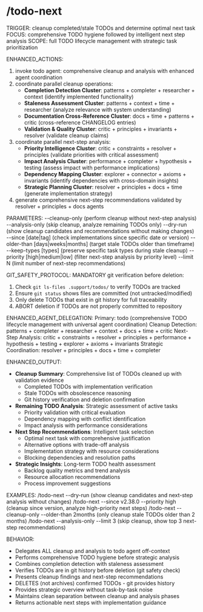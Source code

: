 # /todo-next

TRIGGER: cleanup completed/stale TODOs and determine optimal next task
FOCUS: comprehensive TODO hygiene followed by intelligent next step analysis
SCOPE: full TODO lifecycle management with strategic task prioritization

ENHANCED_ACTIONS:
1. invoke todo agent: comprehensive cleanup and analysis with enhanced agent coordination
2. coordinate parallel cleanup operations:
   - **Completion Detection Cluster**: patterns + completer + researcher + context (identify implemented functionality)
   - **Staleness Assessment Cluster**: patterns + context + time + researcher (analyze relevance with system understanding)
   - **Documentation Cross-Reference Cluster**: docs + time + patterns + critic (cross-reference CHANGELOG entries)
   - **Validation & Quality Cluster**: critic + principles + invariants + resolver (validate cleanup claims)
3. coordinate parallel next-step analysis:
   - **Priority Intelligence Cluster**: critic + constraints + resolver + principles (validate priorities with critical assessment)
   - **Impact Analysis Cluster**: performance + completer + hypothesis + testing (assess impact with performance implications)
   - **Dependency Mapping Cluster**: explorer + connector + axioms + invariants (identify dependencies with cross-domain insights)
   - **Strategic Planning Cluster**: resolver + principles + docs + time (generate implementation strategy)
4. generate comprehensive next-step recommendations validated by resolver + principles + docs agents

PARAMETERS:
--cleanup-only (perform cleanup without next-step analysis)
--analysis-only (skip cleanup, analyze remaining TODOs only)
--dry-run (show cleanup candidates and recommendations without making changes)
--since [date|tag] (check implementations since specific date or version)
--older-than [days|weeks|months] (target stale TODOs older than timeframe)
--keep-types [types] (preserve specific task types during stale cleanup)
--priority [high|medium|low] (filter next-step analysis by priority level)
--limit N (limit number of next-step recommendations)

GIT_SAFETY_PROTOCOL:
MANDATORY git verification before deletion:
1. Check `git ls-files .support/todos/` to verify TODOs are tracked
2. Ensure `git status` shows files are committed (not untracked/modified)
3. Only delete TODOs that exist in git history for full traceability
4. ABORT deletion if TODOs are not properly committed to repository

ENHANCED_AGENT_DELEGATION:
Primary: todo (comprehensive TODO lifecycle management with universal agent coordination)
Cleanup Detection: patterns + completer + researcher + context + docs + time + critic
Next-Step Analysis: critic + constraints + resolver + principles + performance + hypothesis + testing + explorer + axioms + invariants
Strategic Coordination: resolver + principles + docs + time + completer

ENHANCED_OUTPUT:
- **Cleanup Summary**: Comprehensive list of TODOs cleaned up with validation evidence
  - Completed TODOs with implementation verification
  - Stale TODOs with obsolescence reasoning
  - Git history verification and deletion confirmation
- **Remaining TODO Analysis**: Strategic assessment of active tasks
  - Priority validation with critical evaluation
  - Dependency mapping with conflict identification
  - Impact analysis with performance considerations
- **Next Step Recommendations**: Intelligent task selection
  - Optimal next task with comprehensive justification
  - Alternative options with trade-off analysis
  - Implementation strategy with resource considerations
  - Blocking dependencies and resolution paths
- **Strategic Insights**: Long-term TODO health assessment
  - Backlog quality metrics and trend analysis
  - Resource allocation recommendations
  - Process improvement suggestions

EXAMPLES:
/todo-next --dry-run (show cleanup candidates and next-step analysis without changes)
/todo-next --since v2.38.0 --priority high (cleanup since version, analyze high-priority next steps)
/todo-next --cleanup-only --older-than 2months (only cleanup stale TODOs older than 2 months)
/todo-next --analysis-only --limit 3 (skip cleanup, show top 3 next-step recommendations)

BEHAVIOR:
- Delegates ALL cleanup and analysis to todo agent off-context
- Performs comprehensive TODO hygiene before strategic analysis
- Combines completion detection with staleness assessment
- Verifies TODOs are in git history before deletion (git safety check)
- Presents cleanup findings and next-step recommendations
- DELETES (not archives) confirmed TODOs - git provides history
- Provides strategic overview without task-by-task noise
- Maintains clean separation between cleanup and analysis phases
- Returns actionable next steps with implementation guidance